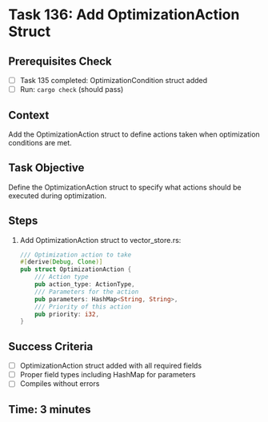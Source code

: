 # Task 136: Add OptimizationAction Struct

## Prerequisites Check
- [ ] Task 135 completed: OptimizationCondition struct added
- [ ] Run: `cargo check` (should pass)

## Context
Add the OptimizationAction struct to define actions taken when optimization conditions are met.

## Task Objective
Define the OptimizationAction struct to specify what actions should be executed during optimization.

## Steps
1. Add OptimizationAction struct to vector_store.rs:
   ```rust
   /// Optimization action to take
   #[derive(Debug, Clone)]
   pub struct OptimizationAction {
       /// Action type
       pub action_type: ActionType,
       /// Parameters for the action
       pub parameters: HashMap<String, String>,
       /// Priority of this action
       pub priority: i32,
   }
   ```

## Success Criteria
- [ ] OptimizationAction struct added with all required fields
- [ ] Proper field types including HashMap for parameters
- [ ] Compiles without errors

## Time: 3 minutes